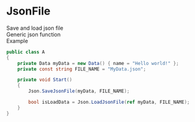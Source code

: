 # JsonFile
Save and load json file
<br>Generic json function</br>
Example
```C#
public class A 
{
    private Data myData = new Data() { name = "Hello world!" };
    private const string FILE_NAME = "MyData.json"; 

    private void Start()
    {
        Json.SaveJsonFile(myData, FILE_NAME);

        bool isLoadData = Json.LoadJsonFile(ref myData, FILE_NAME);
    }
}
```

